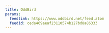 ```yaml
---
title: OddBird
params:
  feedlink: https://www.oddbird.net/feed.atom
  feedid: ceda469aeaf23110574b127bd8a86333
---
```

